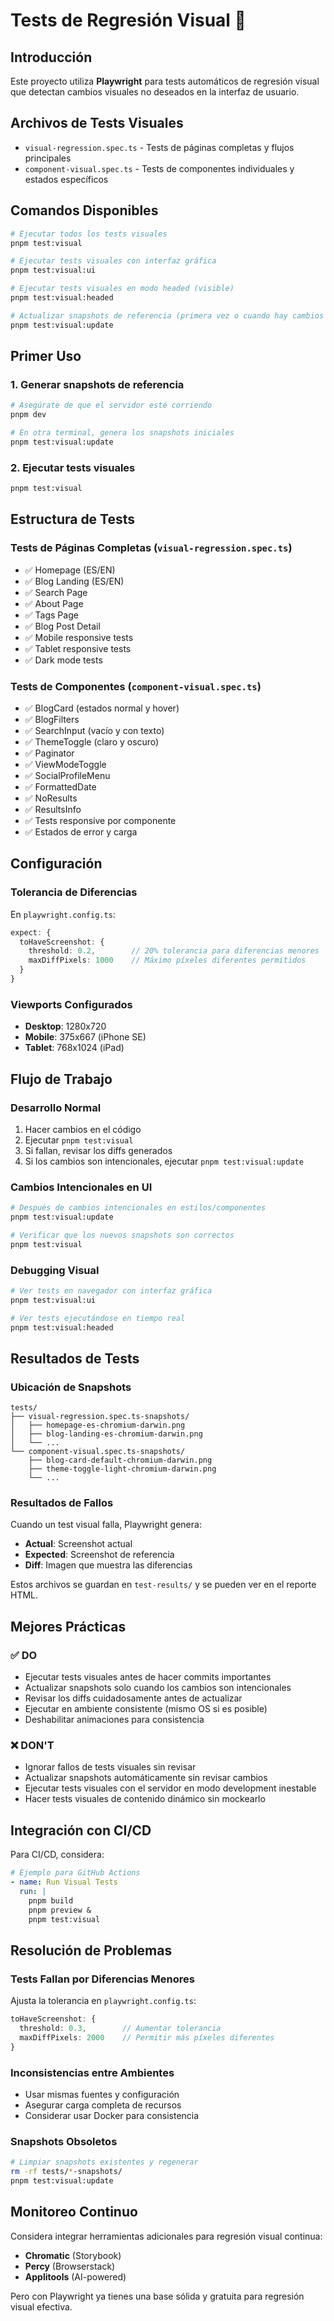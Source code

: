 # Tests de Regresión Visual 🎨

## Introducción

Este proyecto utiliza **Playwright** para tests automáticos de regresión visual que detectan cambios visuales no deseados en la interfaz de usuario.

## Archivos de Tests Visuales

- `visual-regression.spec.ts` - Tests de páginas completas y flujos principales
- `component-visual.spec.ts` - Tests de componentes individuales y estados específicos

## Comandos Disponibles

```bash
# Ejecutar todos los tests visuales
pnpm test:visual

# Ejecutar tests visuales con interfaz gráfica
pnpm test:visual:ui

# Ejecutar tests visuales en modo headed (visible)
pnpm test:visual:headed

# Actualizar snapshots de referencia (primera vez o cuando hay cambios intencionales)
pnpm test:visual:update
```

## Primer Uso

### 1. Generar snapshots de referencia

```bash
# Asegúrate de que el servidor esté corriendo
pnpm dev

# En otra terminal, genera los snapshots iniciales
pnpm test:visual:update
```

### 2. Ejecutar tests visuales

```bash
pnpm test:visual
```

## Estructura de Tests

### Tests de Páginas Completas (`visual-regression.spec.ts`)

- ✅ Homepage (ES/EN)
- ✅ Blog Landing (ES/EN)
- ✅ Search Page
- ✅ About Page
- ✅ Tags Page
- ✅ Blog Post Detail
- ✅ Mobile responsive tests
- ✅ Tablet responsive tests
- ✅ Dark mode tests

### Tests de Componentes (`component-visual.spec.ts`)

- ✅ BlogCard (estados normal y hover)
- ✅ BlogFilters
- ✅ SearchInput (vacío y con texto)
- ✅ ThemeToggle (claro y oscuro)
- ✅ Paginator
- ✅ ViewModeToggle
- ✅ SocialProfileMenu
- ✅ FormattedDate
- ✅ NoResults
- ✅ ResultsInfo
- ✅ Tests responsive por componente
- ✅ Estados de error y carga

## Configuración

### Tolerancia de Diferencias

En `playwright.config.ts`:

```typescript
expect: {
  toHaveScreenshot: {
    threshold: 0.2,        // 20% tolerancia para diferencias menores
    maxDiffPixels: 1000    // Máximo píxeles diferentes permitidos
  }
}
```

### Viewports Configurados

- **Desktop**: 1280x720
- **Mobile**: 375x667 (iPhone SE)
- **Tablet**: 768x1024 (iPad)

## Flujo de Trabajo

### Desarrollo Normal

1. Hacer cambios en el código
2. Ejecutar `pnpm test:visual`
3. Si fallan, revisar los diffs generados
4. Si los cambios son intencionales, ejecutar `pnpm test:visual:update`

### Cambios Intencionales en UI

```bash
# Después de cambios intencionales en estilos/componentes
pnpm test:visual:update

# Verificar que los nuevos snapshots son correctos
pnpm test:visual
```

### Debugging Visual

```bash
# Ver tests en navegador con interfaz gráfica
pnpm test:visual:ui

# Ver tests ejecutándose en tiempo real
pnpm test:visual:headed
```

## Resultados de Tests

### Ubicación de Snapshots

```
tests/
├── visual-regression.spec.ts-snapshots/
│   ├── homepage-es-chromium-darwin.png
│   ├── blog-landing-es-chromium-darwin.png
│   └── ...
└── component-visual.spec.ts-snapshots/
    ├── blog-card-default-chromium-darwin.png
    ├── theme-toggle-light-chromium-darwin.png
    └── ...
```

### Resultados de Fallos

Cuando un test visual falla, Playwright genera:

- **Actual**: Screenshot actual
- **Expected**: Screenshot de referencia
- **Diff**: Imagen que muestra las diferencias

Estos archivos se guardan en `test-results/` y se pueden ver en el reporte HTML.

## Mejores Prácticas

### ✅ DO

- Ejecutar tests visuales antes de hacer commits importantes
- Actualizar snapshots solo cuando los cambios son intencionales
- Revisar los diffs cuidadosamente antes de actualizar
- Ejecutar en ambiente consistente (mismo OS si es posible)
- Deshabilitar animaciones para consistencia

### ❌ DON'T

- Ignorar fallos de tests visuales sin revisar
- Actualizar snapshots automáticamente sin revisar cambios
- Ejecutar tests visuales con el servidor en modo development inestable
- Hacer tests visuales de contenido dinámico sin mockearlo

## Integración con CI/CD

Para CI/CD, considera:

```yaml
# Ejemplo para GitHub Actions
- name: Run Visual Tests
  run: |
    pnpm build
    pnpm preview &
    pnpm test:visual
```

## Resolución de Problemas

### Tests Fallan por Diferencias Menores

Ajusta la tolerancia en `playwright.config.ts`:

```typescript
toHaveScreenshot: {
  threshold: 0.3,        // Aumentar tolerancia
  maxDiffPixels: 2000    // Permitir más píxeles diferentes
}
```

### Inconsistencias entre Ambientes

- Usar mismas fuentes y configuración
- Asegurar carga completa de recursos
- Considerar usar Docker para consistencia

### Snapshots Obsoletos

```bash
# Limpiar snapshots existentes y regenerar
rm -rf tests/*-snapshots/
pnpm test:visual:update
```

## Monitoreo Continuo

Considera integrar herramientas adicionales para regresión visual continua:

- **Chromatic** (Storybook)
- **Percy** (Browserstack)
- **Applitools** (AI-powered)

Pero con Playwright ya tienes una base sólida y gratuita para regresión visual efectiva.
